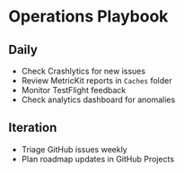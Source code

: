 # Operations Playbook

## Daily
- Check Crashlytics for new issues
- Review MetricKit reports in `Caches` folder
- Monitor TestFlight feedback
- Check analytics dashboard for anomalies

## Iteration
- Triage GitHub issues weekly
- Plan roadmap updates in GitHub Projects
